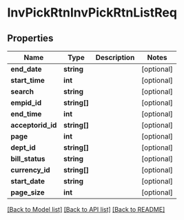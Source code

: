 # InvPickRtnInvPickRtnListReq

## Properties
Name | Type | Description | Notes
------------ | ------------- | ------------- | -------------
**end_date** | **string** |  | [optional] 
**start_time** | **int** |  | [optional] 
**search** | **string** |  | [optional] 
**empid_id** | **string[]** |  | [optional] 
**end_time** | **int** |  | [optional] 
**acceptorid_id** | **string[]** |  | [optional] 
**page** | **int** |  | [optional] 
**dept_id** | **string[]** |  | [optional] 
**bill_status** | **string** |  | [optional] 
**currency_id** | **string[]** |  | [optional] 
**start_date** | **string** |  | [optional] 
**page_size** | **int** |  | [optional] 

[[Back to Model list]](../README.md#documentation-for-models) [[Back to API list]](../README.md#documentation-for-api-endpoints) [[Back to README]](../README.md)


